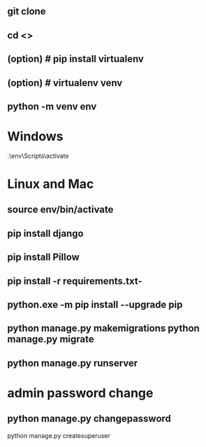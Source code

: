 git clone
--------------------------------------------
cd <>
--------------------------------------------
(option) # pip install virtualenv
---------------------------------------
(option) # virtualenv venv
--------------------------------------------------
python -m venv env
-----------------------------------------------
# Windows
.\env\Scripts\activate

# Linux and Mac
source env/bin/activate
----------------------------------------------
pip install django
-------------------------------------------------
pip install Pillow
--------------------------------------------------
pip install -r requirements.txt-
--------------------------------------------------
python.exe -m pip install --upgrade pip
------------------------------------------------------
python manage.py makemigrations
python manage.py migrate
----------------------------------------
python manage.py runserver
--------------------------------------------
# admin password change
python manage.py changepassword <admin name>
-----------------------------------------------
python manage.py createsuperuser
